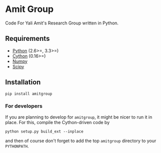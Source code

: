 Amit Group
==========

Code For Yali Amit's Research Group written in Python.

Requirements
------------

 * [Python](http://python.org/) (2.6>=, 3.3>=)
 * [Cython](https://github.com/cython/cython) (0.16>=)
 * [Numpy](https://github.com/numpy/numpy)
 * [Scipy](https://github.com/scipy/scipy)

Installation
------------

    pip install amitgroup

### For developers

If you are planning to develop for `amitgroup`, it might be nicer to run it in
place. For this, compile the Cython-driven code by 

    python setup.py build_ext --inplace

and then of course don't forget to add the top `amitgroup` directory to your
`PYTHONPATH`.

